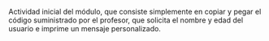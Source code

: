 Actividad inicial del módulo, que consiste simplemente en copiar y pegar el código suministrado por el profesor, que solicita el nombre y edad del usuario e imprime un mensaje personalizado.

